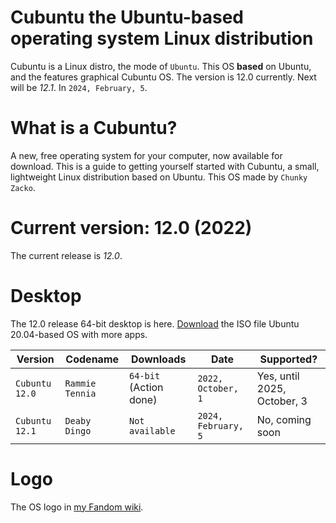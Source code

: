 # Cubuntu the Ubuntu-based operating system Linux distribution

Cubuntu is a Linux distro, the mode of `Ubuntu`. This OS **based** on Ubuntu, and the features graphical Cubuntu OS. The version is 12.0 currently. Next will be *12.1*. In `2024, February, 5`.


# What is a Cubuntu?


A new, free operating system for your computer, now available for download.
This is a guide to getting yourself started with Cubuntu, a small, lightweight Linux distribution based on Ubuntu.
This OS made by `Chunky Zacko`.


# Current version: 12.0 (2022)

The current release is *12.0*.


# Desktop


The 12.0 release 64-bit desktop is here. [Download](https://archive.org/download/cubuntu-os/cubuntu-12.0-desktop-64.iso) the ISO file Ubuntu 20.04-based OS with more apps.

| Version          | Codename         | Downloads                  | Date                   | Supported?                    |
|------------------|------------------|----------------------------|------------------------|-------------------------------|
| `Cubuntu 12.0`   | `Rammie Tennia`  |  `64-bit` (Action done)    | `2022, October, 1`     | Yes, until 2025, October, 3   |
| `Cubuntu 12.1`   | `Deaby Dingo`    |  `Not available`           | `2024, February, 5`    | No, coming soon               |
# Logo


The OS logo in [my Fandom wiki](https://chunky-zacko.fandom.com/wiki/Cubuntu_(CZOS_edition)_logo).
